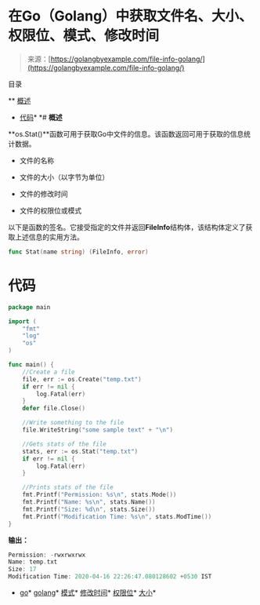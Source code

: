 <!--yml

类别：未分类

日期：2024-10-13 06:17:16

-->

# 在Go（Golang）中获取文件名、大小、权限位、模式、修改时间

> 来源：[https://golangbyexample.com/file-info-golang/](https://golangbyexample.com/file-info-golang/)

目录

**   [概述](#Overview "Overview")

+   [代码](#Code "Code")*  *# **概述**

**os.Stat()**函数可用于获取Go中文件的信息。该函数返回可用于获取的信息统计数据。

+   文件的名称

+   文件的大小（以字节为单位）

+   文件的修改时间

+   文件的权限位或模式

以下是函数的签名。它接受指定的文件并返回**FileInfo**结构体，该结构体定义了获取上述信息的实用方法。

```go
func Stat(name string) (FileInfo, error)
```

# **代码**

```go
package main

import (
    "fmt"
    "log"
    "os"
)

func main() {
    //Create a file
    file, err := os.Create("temp.txt")
    if err != nil {
        log.Fatal(err)
    }
    defer file.Close()

    //Write something to the file
    file.WriteString("some sample text" + "\n")

    //Gets stats of the file
    stats, err := os.Stat("temp.txt")
    if err != nil {
        log.Fatal(err)
    }

    //Prints stats of the file
    fmt.Printf("Permission: %s\n", stats.Mode())
    fmt.Printf("Name: %s\n", stats.Name())
    fmt.Printf("Size: %d\n", stats.Size())
    fmt.Printf("Modification Time: %s\n", stats.ModTime())
}
```

**输出：**

```go
Permission: -rwxrwxrwx
Name: temp.txt
Size: 17
Modification Time: 2020-04-16 22:26:47.080128602 +0530 IST
```

+   [go](https://golangbyexample.com/tag/go/)*   [golang](https://golangbyexample.com/tag/golang/)*   [模式](https://golangbyexample.com/tag/mode/)*   [修改时间](https://golangbyexample.com/tag/modified-time/)*   [权限位](https://golangbyexample.com/tag/permission-bits/)*   [大小](https://golangbyexample.com/tag/size/)*

